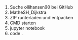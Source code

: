 1. Suche ollihansen90 bei GitHub
2. MatheSH_Dijkstra
3. ZIP runterladen und entpacken
4. CMD starten
5. jupyter notebook
6. code .
